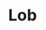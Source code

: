 ---
facebook: https://facebook.com/lob
linkedin: https://linkedin.com/company/lob
logohandle: lob
sort: lob
title: Lob
twitter: https://x.com/lob
website: https://lob.com/
---